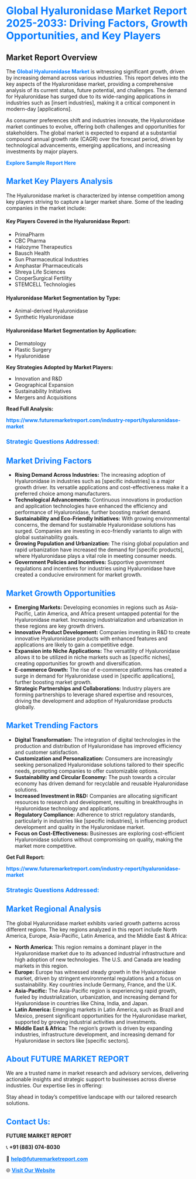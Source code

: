<h1 style="color: #007BFF;">Global Hyaluronidase Market Report 2025-2033: Driving Factors, Growth Opportunities, and Key Players</h1>

<section id="overview">
<h2>Market Report Overview</h2>
<p>The <a href="https://www.futuremarketreport.com/industry-report/hyaluronidase-market" style="color: #007BFF; text-decoration: none;"><strong>Global Hyaluronidase Market</strong></a> is witnessing significant growth, driven by increasing demand across various industries. This report delves into the key aspects of the Hyaluronidase market, providing a comprehensive analysis of its current status, future potential, and challenges. The demand for Hyaluronidase has surged due to its wide-ranging applications in industries such as [insert industries], making it a critical component in modern-day [applications].</p>
<p>As consumer preferences shift and industries innovate, the Hyaluronidase market continues to evolve, offering both challenges and opportunities for stakeholders. The global market is expected to expand at a substantial compound annual growth rate (CAGR) over the forecast period, driven by technological advancements, emerging applications, and increasing investments by major players.</p>
</section>

<section id="overview">
<p><a href="https://www.futuremarketreport.com/request-sample/reportId=125830" style="color: #007BFF; text-decoration: none;"><strong>Explore Sample Report Here</strong></a></p>
</section>

<section id="key-players">
<h2 style="color: #007BFF;">Market Key Players Analysis</h2>
<p>The Hyaluronidase market is characterized by intense competition among key players striving to capture a larger market share. Some of the leading companies in the market include:</p>
<h4>Key Players Covered in the Hyaluronidase Report:</h4>
<ul><li>PrimaPharm</li><li>CBC Pharma</li><li>Halozyme Therapeutics</li><li>Bausch Health</li><li>Sun Pharmaceutical Industries</li><li>Amphastar Pharmaceuticals</li><li>Shreya Life Sciences</li><li>CooperSurgical Fertility</li><li>STEMCELL Technologies</li></ul>
<h4>Hyaluronidase Market Segmentation by Type:</h4>
<ul><li>Animal-derived Hyaluronidase</li><li>Synthetic Hyaluronidase</li></ul>

<h4>Hyaluronidase Market Segmentation by Application:</h4>
<ul><li>Dermatology</li><li>Plastic Surgery</li><li>Hyaluronidase</li></ul>
<p><strong>Key Strategies Adopted by Market Players:</strong></p>
<ul>
<li>Innovation and R&D</li>
<li>Geographical Expansion</li>
<li>Sustainability Initiatives</li>
<li>Mergers and Acquisitions</li>
</ul>
</section>

<section>
<p><strong>Read Full Analysis: </strong></p><a href="https://www.futuremarketreport.com/industry-report/hyaluronidase-market" style="color: #007BFF; text-decoration: none;"><strong>https://www.futuremarketreport.com/industry-report/hyaluronidase-market</strong></a>
<h3 style="color: #007BFF;">Strategic Questions Addressed:</h3>
</section>

<section id="driving-factors">
<h2 style="color: #007BFF;">Market Driving Factors</h2>
<ul>
<li><strong>Rising Demand Across Industries:</strong> The increasing adoption of Hyaluronidase in industries such as [specific industries] is a major growth driver. Its versatile applications and cost-effectiveness make it a preferred choice among manufacturers.</li>
<li><strong>Technological Advancements:</strong> Continuous innovations in production and application technologies have enhanced the efficiency and performance of Hyaluronidase, further boosting market demand.</li>
<li><strong>Sustainability and Eco-Friendly Initiatives:</strong> With growing environmental concerns, the demand for sustainable Hyaluronidase solutions has surged. Companies are investing in eco-friendly variants to align with global sustainability goals.</li>
<li><strong>Growing Population and Urbanization:</strong> The rising global population and rapid urbanization have increased the demand for [specific products], where Hyaluronidase plays a vital role in meeting consumer needs.</li>
<li><strong>Government Policies and Incentives:</strong> Supportive government regulations and incentives for industries using Hyaluronidase have created a conducive environment for market growth.</li>
</ul>
</section>

<section id="growth-opportunities">
<h2 style="color: #007BFF;">Market Growth Opportunities</h2>
<ul>
<li><strong>Emerging Markets:</strong> Developing economies in regions such as Asia-Pacific, Latin America, and Africa present untapped potential for the Hyaluronidase market. Increasing industrialization and urbanization in these regions are key growth drivers.</li>
<li><strong>Innovative Product Development:</strong> Companies investing in R&D to create innovative Hyaluronidase products with enhanced features and applications are likely to gain a competitive edge.</li>
<li><strong>Expansion into Niche Applications:</strong> The versatility of Hyaluronidase allows it to be utilized in niche markets such as [specific niches], creating opportunities for growth and diversification.</li>
<li><strong>E-commerce Growth:</strong> The rise of e-commerce platforms has created a surge in demand for Hyaluronidase used in [specific applications], further boosting market growth.</li>
<li><strong>Strategic Partnerships and Collaborations:</strong> Industry players are forming partnerships to leverage shared expertise and resources, driving the development and adoption of Hyaluronidase products globally.</li>
</ul>
</section>

<section id="trending-factors">
<h2 style="color: #007BFF;">Market Trending Factors</h2>
<ul>
<li><strong>Digital Transformation:</strong> The integration of digital technologies in the production and distribution of Hyaluronidase has improved efficiency and customer satisfaction.</li>
<li><strong>Customization and Personalization:</strong> Consumers are increasingly seeking personalized Hyaluronidase solutions tailored to their specific needs, prompting companies to offer customizable options.</li>
<li><strong>Sustainability and Circular Economy:</strong> The push towards a circular economy has driven demand for recyclable and reusable Hyaluronidase solutions.</li>
<li><strong>Increased Investment in R&D:</strong> Companies are allocating significant resources to research and development, resulting in breakthroughs in Hyaluronidase technology and applications.</li>
<li><strong>Regulatory Compliance:</strong> Adherence to strict regulatory standards, particularly in industries like [specific industries], is influencing product development and quality in the Hyaluronidase market.</li>
<li><strong>Focus on Cost-Effectiveness:</strong> Businesses are exploring cost-efficient Hyaluronidase solutions without compromising on quality, making the market more competitive.</li>
</ul>
</section>

<section>
<p><strong>Get Full Report: </strong></p><a href="https://www.futuremarketreport.com/industry-report/hyaluronidase-market" style="color: #007BFF; text-decoration: none;"><strong>https://www.futuremarketreport.com/industry-report/hyaluronidase-market</strong></a>
<h3 style="color: #007BFF;">Strategic Questions Addressed:</h3>
</section>


<section id="regional-analysis">
<h2 style="color: #007BFF;">Market Regional Analysis</h2>
<p>The global Hyaluronidase market exhibits varied growth patterns across different regions. The key regions analyzed in this report include North America, Europe, Asia-Pacific, Latin America, and the Middle East & Africa:</p>
<ul>
<li><strong>North America:</strong> This region remains a dominant player in the Hyaluronidase market due to its advanced industrial infrastructure and high adoption of new technologies. The U.S. and Canada are leading markets in this region.</li>
<li><strong>Europe:</strong> Europe has witnessed steady growth in the Hyaluronidase market, driven by stringent environmental regulations and a focus on sustainability. Key countries include Germany, France, and the U.K.</li>
<li><strong>Asia-Pacific:</strong> The Asia-Pacific region is experiencing rapid growth, fueled by industrialization, urbanization, and increasing demand for Hyaluronidase in countries like China, India, and Japan.</li>
<li><strong>Latin America:</strong> Emerging markets in Latin America, such as Brazil and Mexico, present significant opportunities for the Hyaluronidase market, supported by growing industrial activities and investments.</li>
<li><strong>Middle East & Africa:</strong> The region’s growth is driven by expanding industries, infrastructure development, and increasing demand for Hyaluronidase in sectors like [specific sectors].</li>
</ul>
</section>

<footer>
<h2 style="color: #007BFF;">About FUTURE MARKET REPORT</h2>
<p>We are a trusted name in market research and advisory services, delivering actionable insights and strategic support to businesses across diverse industries. Our expertise lies in offering:</p>

<p>Stay ahead in today’s competitive landscape with our tailored research solutions.</p>

<h2 style="color: #007BFF;">Contact Us:</h2>
<p><strong>FUTURE MARKET REPORT</strong></p>
<p>📞 <strong>+91 (883) 074-8030</strong></p>
<p>📧 <strong><a href="mailto:help@futuremarketreport.com" style="color: #007BFF;">help@futuremarketreport.com</a></strong></p>
<p>🌐 <strong><a href="https://www.futuremarketreport.com/" style="color: #007BFF;">Visit Our Website</a></strong></p>
</footer>